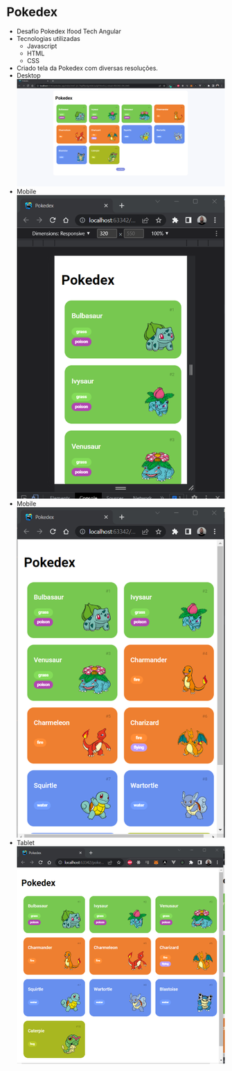 # Pokedex

- Desafio Pokedex Ifood Tech Angular
- Tecnologias utilizadas
  - Javascript 
  - HTML 
  - CSS
- Criado tela da Pokedex com diversas resoluções.
- Desktop ![Desktop](./assets/captura_tela/desktop.png)
- Mobile ![Mobilte](./assets/captura_tela/mobile_1.png)
- Mobile ![Mobilte](./assets/captura_tela/mobile_2.png)
- Tablet ![Tablet](./assets/captura_tela/tablet.png)